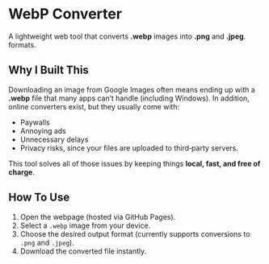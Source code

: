 # WebP Converter

A lightweight web tool that converts **.webp** images into **.png** and **.jpeg**. formats.

## Why I Built This

Downloading an image from Google Images often means ending up with a **.webp** file that many apps can’t handle (including Windows). In addition, online converters exist, but they usually come with:

  * Paywalls
  * Annoying ads
  * Unnecessary delays
  * Privacy risks, since your files are uploaded to third‑party servers.

This tool solves all of those issues by keeping things **local, fast, and free of charge**.

## How To Use

1. Open the webpage (hosted via GitHub Pages).
2. Select a `.webp` image from your device.
3. Choose the desired output format (currently supports conversions to `.png` and `.jpeg`).
4. Download the converted file instantly.

